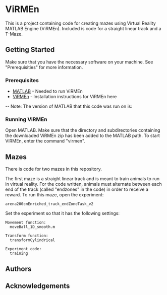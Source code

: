 # ViRMEn

This is a project containing code for creating mazes using Virtual Reality MATLAB Engine (ViRMEn). Included is code for a straight linear track and a T-Maze.

## Getting Started
Make sure that you have the necessary software on your machine. See "Prerequisities" for more information.

### Prerequisites

* [MATLAB](https://www.mathworks.com/products/matlab.html) - Needed to run ViRMEn
* [ViRMEn](https://pni.princeton.edu/pni-software-tools/virmen) - Installation instructions for ViRMEn here

-- Note: The version of MATLAB that this code was run on is:

### Running ViRMEn

Open MATLAB. Make sure that the directory and subdirectories containing the downloaded ViRMEn zip has been added to the MATLAB path. To start ViRMEn, enter the command "virmen". 

## Mazes

There is code for two mazes in this repository. 

The first maze is a straight linear track and is meant to train animals to run in virtual reality. For the code written, animals must alternate between each end of the track (called "endzones" in the code) in order to receive a reward. To run this maze, open the experiment:

```
arena200cmEnriched_track_endZoneTask_v2
```

Set the experiment so that it has the following settings:

```
Movement function:
  moveBall_1D_smooth.m

Transform function:
  transformCylindrical

Experiment code:
  training
```

## Authors

## Acknowledgements
